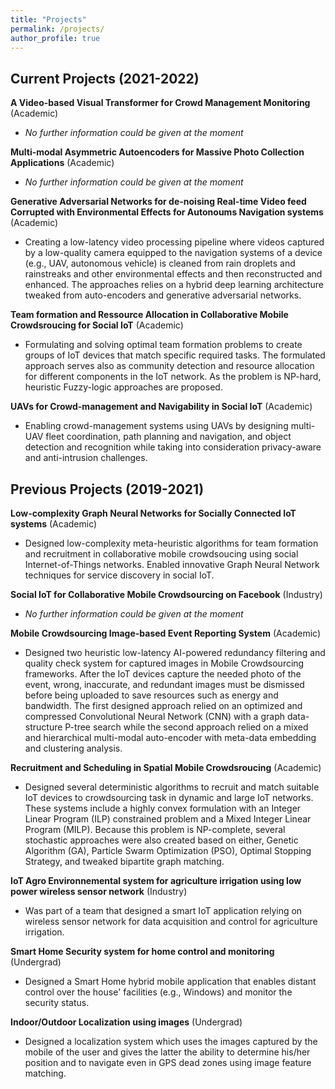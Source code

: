 ```yaml
---
title: "Projects"
permalink: /projects/
author_profile: true
---
```

Current Projects (2021-2022)
---
**A Video-based Visual Transformer for Crowd Management Monitoring** (Academic)

- *No further information could be given at the moment*

**Multi-modal Asymmetric Autoencoders for Massive Photo Collection Applications** (Academic)
- *No further information could be given at the moment*

**Generative Adversarial Networks for de-noising Real-time Video feed Corrupted with Environmental Effects for Autonoums Navigation systems** (Academic)
 - Creating a low-latency video processing pipeline where videos captured by a low-quality camera equipped to the navigation systems of a device (e.g., UAV, autonomous vehicle) is cleaned from rain droplets and rainstreaks and other environmental effects and then reconstructed and enhanced. The approaches relies on a hybrid deep learning architecture tweaked from auto-encoders and generative adversarial networks.
 
**Team formation and Ressource Allocation in Collaborative Mobile Crowdsroucing for Social IoT** (Academic)

 - Formulating and solving optimal team formation problems to create groups of IoT devices that match specific required tasks. The formulated approach serves also as community detection and resource allocation for different components in the IoT network. As the problem is NP-hard, heuristic Fuzzy-logic approaches are proposed.
 
**UAVs for Crowd-management and Navigability in Social IoT** (Academic)
 - Enabling crowd-management systems using UAVs by designing multi-UAV fleet coordination, path planning and navigation, and object detection and recognition while taking into consideration privacy-aware and anti-intrusion challenges.

Previous Projects (2019-2021)
---
**Low-complexity Graph Neural Networks for Socially Connected IoT systems**  (Academic)
- Designed low-complexity meta-heuristic algorithms for team formation and recruitment in collaborative mobile crowdsoucing using social Internet-of-Things networks. Enabled innovative Graph Neural Network techniques for service discovery in social IoT. 

**Social IoT for Collaborative Mobile Crowdsourcing on Facebook** (Industry)
- *No further information could be given at the moment*

**Mobile Crowdsourcing Image-based Event Reporting System** (Academic)

 - Designed two heuristic low-latency AI-powered redundancy filtering and quality check system for captured images in Mobile Crowdsourcing frameworks. After the IoT devices capture the needed photo of the event, wrong, inaccurate, and redundant images must be dismissed before being uploaded to save resources such as energy and bandwidth. The first designed approach relied on an optimized and compressed  Convolutional Neural Network (CNN) with a graph data-structure P-tree search while the second approach relied on a mixed and hierarchical multi-modal auto-encoder with meta-data embedding and clustering analysis.
 
**Recruitment and Scheduling in Spatial Mobile Crowdsroucing** (Academic)
 - Designed several deterministic algorithms to recruit and match suitable IoT devices to crowdsourcing task in dynamic and large IoT networks. These systems include a highly convex formulation with an Integer Linear Program (ILP) constrained problem and a Mixed Integer Linear Program (MILP). Because this problem is NP-complete, several stochastic approaches were also created based on either, Genetic Algorithm (GA), Particle Swarm Optimization (PSO), Optimal Stopping Strategy, and tweaked bipartite graph matching.
 
**IoT Agro Environnemental system for agriculture irrigation using low power wireless sensor network** (Industry)
 - Was part of a team that designed a smart IoT application relying on wireless sensor network for data acquisition and control for agriculture irrigation.
 
**Smart Home Security system for home control and monitoring** (Undergrad)
- Designed a Smart Home hybrid mobile application that enables distant control over the house' facilities (e.g., Windows) and monitor the security status.

**Indoor/Outdoor Localization using images** (Undergrad)
- Designed a localization system which uses the images captured by the mobile of the user and gives the latter the ability to determine his/her position and to navigate even in GPS dead zones using image feature matching. 

